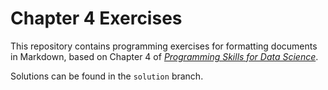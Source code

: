 # Chapter 4 Exercises

This repository contains programming exercises for formatting documents in Markdown,
based on Chapter 4 of [_Programming Skills for Data Science_](https://programming-for-data-science.github.io/).

Solutions can be found in the `solution` branch.
